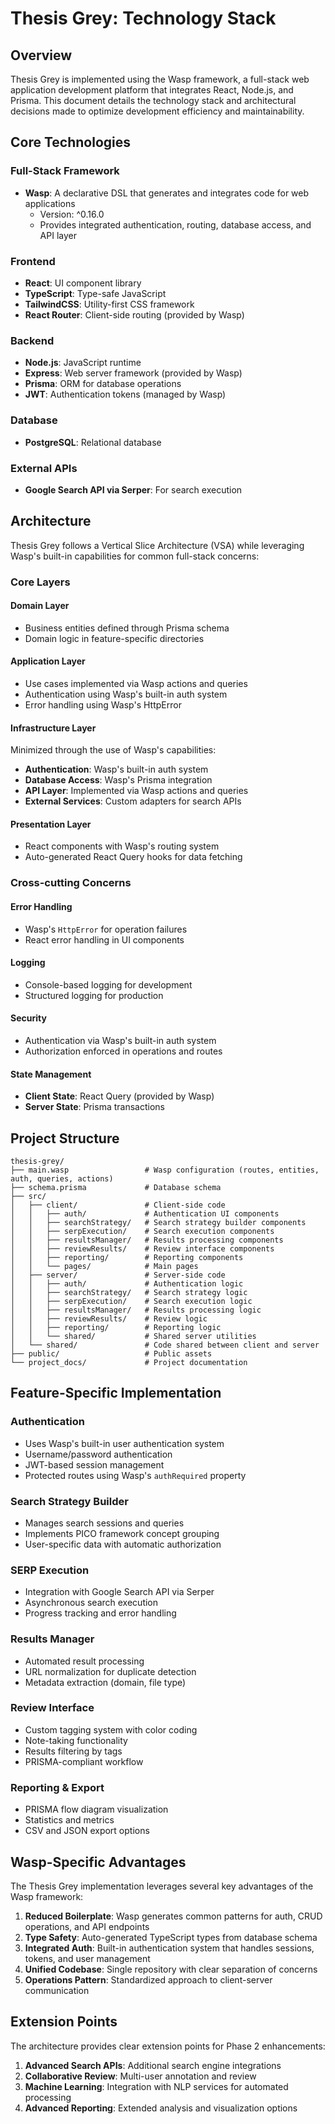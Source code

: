 # Thesis Grey: Technology Stack

## Overview

Thesis Grey is implemented using the Wasp framework, a full-stack web application development platform that integrates React, Node.js, and Prisma. This document details the technology stack and architectural decisions made to optimize development efficiency and maintainability.

## Core Technologies

### Full-Stack Framework
- **Wasp**: A declarative DSL that generates and integrates code for web applications
  - Version: ^0.16.0
  - Provides integrated authentication, routing, database access, and API layer

### Frontend
- **React**: UI component library
- **TypeScript**: Type-safe JavaScript
- **TailwindCSS**: Utility-first CSS framework
- **React Router**: Client-side routing (provided by Wasp)

### Backend
- **Node.js**: JavaScript runtime
- **Express**: Web server framework (provided by Wasp)
- **Prisma**: ORM for database operations
- **JWT**: Authentication tokens (managed by Wasp)

### Database
- **PostgreSQL**: Relational database

### External APIs
- **Google Search API via Serper**: For search execution

## Architecture

Thesis Grey follows a Vertical Slice Architecture (VSA) while leveraging Wasp's built-in capabilities for common full-stack concerns:

### Core Layers

#### Domain Layer
- Business entities defined through Prisma schema
- Domain logic in feature-specific directories

#### Application Layer
- Use cases implemented via Wasp actions and queries
- Authentication using Wasp's built-in auth system
- Error handling using Wasp's HttpError

#### Infrastructure Layer
Minimized through the use of Wasp's capabilities:
- **Authentication**: Wasp's built-in auth system
- **Database Access**: Wasp's Prisma integration
- **API Layer**: Implemented via Wasp actions and queries
- **External Services**: Custom adapters for search APIs

#### Presentation Layer
- React components with Wasp's routing system
- Auto-generated React Query hooks for data fetching

### Cross-cutting Concerns

#### Error Handling
- Wasp's `HttpError` for operation failures
- React error handling in UI components

#### Logging
- Console-based logging for development
- Structured logging for production

#### Security
- Authentication via Wasp's built-in auth system
- Authorization enforced in operations and routes

#### State Management
- **Client State**: React Query (provided by Wasp)
- **Server State**: Prisma transactions

## Project Structure

```
thesis-grey/
├── main.wasp                 # Wasp configuration (routes, entities, auth, queries, actions)
├── schema.prisma             # Database schema
├── src/
│   ├── client/               # Client-side code
│   │   ├── auth/             # Authentication UI components
│   │   ├── searchStrategy/   # Search strategy builder components
│   │   ├── serpExecution/    # Search execution components
│   │   ├── resultsManager/   # Results processing components
│   │   ├── reviewResults/    # Review interface components
│   │   ├── reporting/        # Reporting components
│   │   └── pages/            # Main pages
│   ├── server/               # Server-side code
│   │   ├── auth/             # Authentication logic
│   │   ├── searchStrategy/   # Search strategy logic
│   │   ├── serpExecution/    # Search execution logic
│   │   ├── resultsManager/   # Results processing logic
│   │   ├── reviewResults/    # Review logic
│   │   ├── reporting/        # Reporting logic
│   │   └── shared/           # Shared server utilities
│   └── shared/               # Code shared between client and server
├── public/                   # Public assets
└── project_docs/             # Project documentation
```

## Feature-Specific Implementation

### Authentication
- Uses Wasp's built-in user authentication system
- Username/password authentication
- JWT-based session management
- Protected routes using Wasp's `authRequired` property

### Search Strategy Builder
- Manages search sessions and queries
- Implements PICO framework concept grouping
- User-specific data with automatic authorization

### SERP Execution
- Integration with Google Search API via Serper
- Asynchronous search execution
- Progress tracking and error handling

### Results Manager
- Automated result processing
- URL normalization for duplicate detection
- Metadata extraction (domain, file type)

### Review Interface
- Custom tagging system with color coding
- Note-taking functionality
- Results filtering by tags
- PRISMA-compliant workflow

### Reporting & Export
- PRISMA flow diagram visualization
- Statistics and metrics
- CSV and JSON export options

## Wasp-Specific Advantages

The Thesis Grey implementation leverages several key advantages of the Wasp framework:

1. **Reduced Boilerplate**: Wasp generates common patterns for auth, CRUD operations, and API endpoints
2. **Type Safety**: Auto-generated TypeScript types from database schema
3. **Integrated Auth**: Built-in authentication system that handles sessions, tokens, and user management
4. **Unified Codebase**: Single repository with clear separation of concerns
5. **Operations Pattern**: Standardized approach to client-server communication

## Extension Points

The architecture provides clear extension points for Phase 2 enhancements:

1. **Advanced Search APIs**: Additional search engine integrations
2. **Collaborative Review**: Multi-user annotation and review
3. **Machine Learning**: Integration with NLP services for automated processing
4. **Advanced Reporting**: Extended analysis and visualization options
